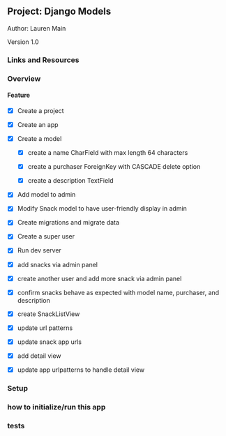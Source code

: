 ## Project: Django Models

Author: Lauren Main

Version 1.0

### Links and Resources



### Overview



#### Feature

- [x] Create a project

- [x] Create an app
  
- [x] Create a model
  
  - [x] create a name CharField with max length 64 characters
  
  - [x] create a purchaser ForeignKey with CASCADE delete option
  
  - [x] create a description TextField
  
- [x] Add model to admin
  
- [x] Modify Snack model to have user-friendly display in admin

- [x] Create migrations and migrate data

- [x] Create a super user

- [x] Run dev server

- [x] add snacks via admin panel

- [x] create another user and add more snack via admin panel

- [x] confirm snacks behave as expected with model name, purchaser, and description

- [x] create SnackListView

- [x] update url patterns

- [x] update snack app urls

- [x] add detail view

- [x] update app urlpatterns to handle detail view



### Setup

### how to initialize/run this app


### tests

### 